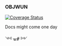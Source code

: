 ### OBJWUN

[![Coverage Status](https://coveralls.io/repos/github/fedeghe/objwun/badge.svg?branch=master)](https://coveralls.io/github/fedeghe/objwun?branch=master)


Docs might come one day 
<!--
<details>
    <summary>assign</summary>
    assign details
</details>
<details>
    <summary>get</summary>
    get details
</details>
<details>
    <summary>isEmpty</summary>
    isEmpty details
</details>
<details>
    <summary>map</summary>
    map details
</details>
<details>
    <summary>omit</summary>
    omit details
</details>
<details>
    <summary>pick</summary>
    pick details
</details>
<details>
    <summary>reduce</summary>
    reduce details
</details>
<details>
    <summary>times</summary>
    times details
</details>
-->
༺ ᚗᚌ ༻
